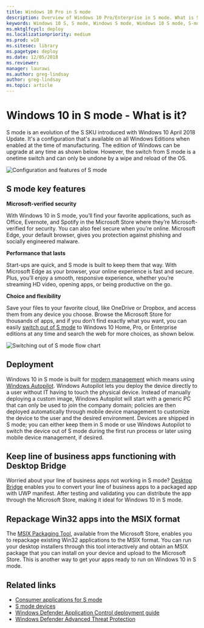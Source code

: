 ```yaml
---
title: Windows 10 Pro in S mode
description: Overview of Windows 10 Pro/Enterprise in S mode. What is S mode for Enterprise customers? 
keywords: Windows 10 S, S mode, Windows S mode, Windows 10 S mode, S-mode, system requirements, Overview, Windows 10 Pro in S mode, Windows 10 Enterprise in S mode, Windows 10 Pro/Enterprise in S mode
ms.mktglfcycl: deploy
ms.localizationpriority: medium
ms.prod: w10
ms.sitesec: library
ms.pagetype: deploy
ms.date: 12/05/2018
ms.reviewer: 
manager: laurawi
ms.author: greg-lindsay
author: greg-lindsay
ms.topic: article
---
```


# Windows 10 in S mode - What is it?
S mode is an evolution of the S SKU introduced with Windows 10 April 2018 Update. It's a configuration that's available on all Windows Editions when enabled at the time of manufacturing. The edition of Windows can be upgrade at any time as shown below. However, the switch from S mode is a onetime switch and can only be undone by a wipe and reload of the OS. 

![Configuration and features of S mode](images/smodeconfig.png)

## S mode key features
**Microsoft-verified security**

With Windows 10 in S mode, you’ll find your favorite applications, such as Office, Evernote, and Spotify in the Microsoft Store where they’re Microsoft-verified for security. You can also feel secure when you’re online. Microsoft Edge, your default browser, gives you protection against phishing and socially engineered malware. 

**Performance that lasts**

Start-ups are quick, and S mode is built to keep them that way. With Microsoft Edge as your browser, your online experience is fast and secure. Plus, you’ll enjoy a smooth, responsive experience, whether you’re streaming HD video, opening apps, or being productive on the go. 

**Choice and flexibility**

Save your files to your favorite cloud, like OneDrive or Dropbox, and access them from any device you choose. Browse the Microsoft Store for thousands of apps, and if you don’t find exactly what you want, you can easily [switch out of S mode](https://docs.microsoft.com/windows/deployment/windows-10-pro-in-s-mode) to Windows 10 Home, Pro, or Enterprise editions at any time and search the web for more choices, as shown below. 

![Switching out of S mode flow chart](images/s-mode-flow-chart.png)


## Deployment

Windows 10 in S mode is built for [modern management](https://docs.microsoft.com/windows/client-management/manage-windows-10-in-your-organization-modern-management) which means using [Windows Autopilot](https://docs.microsoft.com/windows/deployment/windows-autopilot/windows-10-autopilot). Windows Autopilot lets you deploy the device directly to a user without IT having to touch the physical device. Instead of manually deploying a custom image, Windows Autopilot will start with a generic PC that can only be used to join the company domain; policies are then deployed automatically through mobile device management to customize the device to the user and the desired environment. Devices are shipped in S mode; you can either keep them in S mode or use Windows Autopilot to switch the device out of S mode during the first run process or later using mobile device management, if desired. 

## Keep line of business apps functioning with Desktop Bridge

Worried about your line of business apps not working in S mode? [Desktop Bridge](https://docs.microsoft.com/windows/uwp/porting/desktop-to-uwp-root) enables you to convert your line of business apps to a packaged app with UWP manifest. After testing and validating you can distribute the app through the Microsoft Store, making it ideal for Windows 10 in S mode. 

## Repackage Win32 apps into the MSIX format

The [MSIX Packaging Tool](https://docs.microsoft.com/windows/application-management/msix-app-packaging-tool), available from the Microsoft Store, enables you to repackage existing Win32 applications to the MSIX format. You can run your desktop installers through this tool interactively and obtain an MSIX package that you can install on your device and upload to the Microsoft Store. This is another way to get your apps ready to run on Windows 10 in S mode.


## Related links

- [Consumer applications for S mode](https://www.microsoft.com/en-us/windows/s-mode)
- [S mode devices](https://www.microsoft.com/en-us/windows/view-all-devices)
- [Windows Defender Application Control deployment guide](https://docs.microsoft.com/windows/security/threat-protection/windows-defender-application-control/windows-defender-application-control-deployment-guide)
- [Windows Defender Advanced Threat Protection](https://www.microsoft.com/en-us/WindowsForBusiness/windows-atp)
